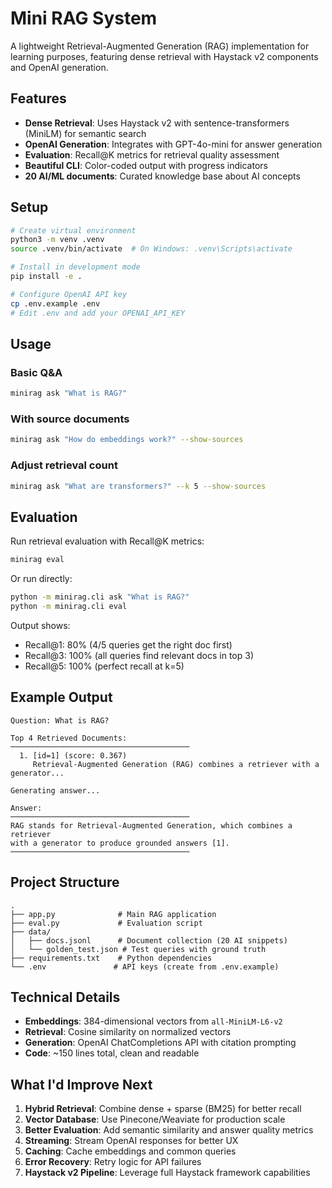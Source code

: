 # Mini RAG System

A lightweight Retrieval-Augmented Generation (RAG) implementation for learning purposes, featuring dense retrieval with Haystack v2 components and OpenAI generation.

## Features

- **Dense Retrieval**: Uses Haystack v2 with sentence-transformers (MiniLM) for semantic search
- **OpenAI Generation**: Integrates with GPT-4o-mini for answer generation
- **Evaluation**: Recall@K metrics for retrieval quality assessment
- **Beautiful CLI**: Color-coded output with progress indicators
- **20 AI/ML documents**: Curated knowledge base about AI concepts

## Setup

```bash
# Create virtual environment
python3 -m venv .venv
source .venv/bin/activate  # On Windows: .venv\Scripts\activate

# Install in development mode
pip install -e .

# Configure OpenAI API key
cp .env.example .env
# Edit .env and add your OPENAI_API_KEY
```

## Usage

### Basic Q&A
```bash
minirag ask "What is RAG?"
```

### With source documents
```bash
minirag ask "How do embeddings work?" --show-sources
```

### Adjust retrieval count
```bash
minirag ask "What are transformers?" --k 5 --show-sources
```

## Evaluation

Run retrieval evaluation with Recall@K metrics:
```bash
minirag eval
```

Or run directly:
```bash
python -m minirag.cli ask "What is RAG?"
python -m minirag.cli eval
```

Output shows:
- Recall@1: 80% (4/5 queries get the right doc first)
- Recall@3: 100% (all queries find relevant docs in top 3)
- Recall@5: 100% (perfect recall at k=5)

## Example Output

```
Question: What is RAG?

Top 4 Retrieved Documents:
────────────────────────────────────────
  1. [id=1] (score: 0.367)
     Retrieval-Augmented Generation (RAG) combines a retriever with a generator...
  
Generating answer...

Answer:
────────────────────────────────────────
RAG stands for Retrieval-Augmented Generation, which combines a retriever 
with a generator to produce grounded answers [1].
────────────────────────────────────────
```

## Project Structure

```
.
├── app.py              # Main RAG application
├── eval.py             # Evaluation script
├── data/
│   ├── docs.jsonl      # Document collection (20 AI snippets)
│   └── golden_test.json # Test queries with ground truth
├── requirements.txt    # Python dependencies
└── .env               # API keys (create from .env.example)
```

## Technical Details

- **Embeddings**: 384-dimensional vectors from `all-MiniLM-L6-v2`
- **Retrieval**: Cosine similarity on normalized vectors
- **Generation**: OpenAI ChatCompletions API with citation prompting
- **Code**: ~150 lines total, clean and readable

## What I'd Improve Next

1. **Hybrid Retrieval**: Combine dense + sparse (BM25) for better recall
2. **Vector Database**: Use Pinecone/Weaviate for production scale
3. **Better Evaluation**: Add semantic similarity and answer quality metrics
4. **Streaming**: Stream OpenAI responses for better UX
5. **Caching**: Cache embeddings and common queries
6. **Error Recovery**: Retry logic for API failures
7. **Haystack v2 Pipeline**: Leverage full Haystack framework capabilities
